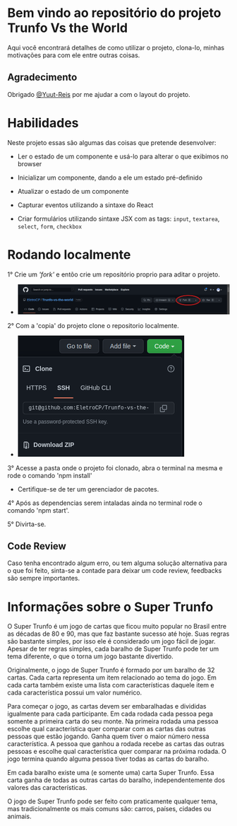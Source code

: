 # Bem vindo ao repositório do projeto Trunfo Vs the World

Aqui você encontrará detalhes de como utilizar o projeto, clona-lo, minhas motivações para com ele entre outras coisas.

## Agradecimento

Obrigado [@Yuut-Reis](https://github.com/Yuut-Reis) por me ajudar a com o layout do projeto.

# Habilidades

Neste projeto essas são algumas das coisas que pretende desenvolver:

  * Ler o estado de um componente e usá-lo para alterar o que exibimos no browser

  * Inicializar um componente, dando a ele um estado pré-definido

  * Atualizar o estado de um componente

  * Capturar eventos utilizando a sintaxe do React

  * Criar formulários utilizando sintaxe JSX com as tags: `input`, `textarea`, `select`, `form`, `checkbox`

# Rodando localmente

1° Crie um <i>'fork'</i> e entõo crie um repositório proprio para aditar o projeto.
  * <img src='./src/images/readmeImages/forkPrintReadme.png'>

2° Com a 'copia' do projeto clone o repositorio localmente.
  * <img src='./src/images/readmeImages/clonePrintReadme.png'>

3° Acesse a pasta onde o projeto foi clonado, abra o terminal na mesma e rode o comando 'npm install'
  * Certifique-se de ter um gerenciador de pacotes.

4° Após as dependencias serem intaladas ainda no terminal rode o comando 'npm start'.

5° Divirta-se.

## Code Review

Caso tenha encontrado algum erro, ou tem alguma solução alternativa para o que foi feito, sinta-se a contade para deixar um code review, feedbacks são sempre importantes.

# Informações sobre o Super Trunfo

O Super Trunfo é um jogo de cartas que ficou muito popular no Brasil entre as décadas de 80 e 90, mas que faz bastante sucesso até hoje. Suas regras são bastante simples, por isso ele é considerado um jogo fácil de jogar. Apesar de ter regras simples, cada baralho  de Super Trunfo pode ter um tema diferente, o que o torna um jogo bastante divertido.

Originalmente, o jogo de Super Trunfo é formado por um baralho de 32 cartas. Cada carta representa um item relacionado ao tema do jogo. Em cada carta também existe uma lista com características daquele item e cada característica possui um valor numérico. 

Para começar o jogo, as cartas devem ser embaralhadas e divididas igualmente para cada participante. Em cada rodada cada pessoa pega somente a primeira carta do seu monte. Na primeira rodada uma pessoa escolhe qual característica quer comparar com as cartas das outras pessoas que estão jogando. Ganha quem tiver o maior número nessa característica. A pessoa que ganhou a rodada recebe as cartas das outras pessoas e escolhe qual característica quer comparar na próxima rodada. O jogo termina quando alguma pessoa tiver todas as cartas do baralho.

Em cada baralho existe uma (e somente uma) carta Super Trunfo. Essa carta ganha de todas as outras cartas do baralho, independentemente dos valores das características.

O jogo de Super Trunfo pode ser feito com praticamente qualquer tema, mas tradicionalmente os mais comuns são: carros, países, cidades ou animais.